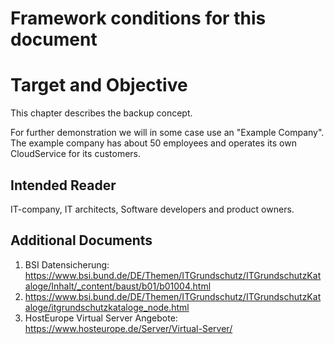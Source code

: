 
# Framework conditions for this document
# Target and Objective
This chapter describes the backup concept.

For further demonstration we will in some case use an "Example Company". 
The example company has about 50 employees and operates its own CloudService for its customers.
 
## Intended Reader
IT-company, IT architects, Software developers and product owners.

## Additional Documents
1. BSI Datensicherung: https://www.bsi.bund.de/DE/Themen/ITGrundschutz/ITGrundschutzKataloge/Inhalt/_content/baust/b01/b01004.html
2. https://www.bsi.bund.de/DE/Themen/ITGrundschutz/ITGrundschutzKataloge/itgrundschutzkataloge_node.html
3. HostEurope Virtual Server Angebote: https://www.hosteurope.de/Server/Virtual-Server/
